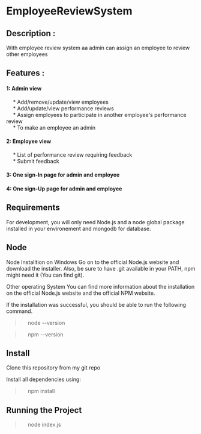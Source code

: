 # EmployeeReviewSystem

## Description :<br />

With employee review system aa admin can assign an employee to review other employees<br />

## Features :<br />

#### 1: Admin view
&emsp; * Add/remove/update/view employees <br />
&emsp; * Add/update/view performance reviews <br />
&emsp; * Assign employees to participate in another employee's performance review <br />
&emsp; * To make an employee an admin <br />
#### 2: Employee view
&emsp; * List of performance review requiring feedback<br />
&emsp; * Submit feedback <br />
#### 3: One sign-In page for admin and employee <br />
#### 4: One sign-Up page for admin and employee <br />

## Requirements
For development, you will only need Node.js and a node global package installed in your environement and mongodb for database.<br />

## Node
Node Installtion on Windows Go on to the official Node.js website and download the installer. Also, be sure to have .git available in your PATH, npm might need it (You can find git).<br />

Other operating System You can find more information about the installation on the official Node.js website and the official NPM website.<br />

If the installation was successful, you should be able to run the following command.<br />

> &emsp; node --version

> &emsp; npm --version

## Install
Clone this repository from my git repo

Install all dependencies using: 
> &emsp; npm install

## Running the Project
> &emsp; node index.js
